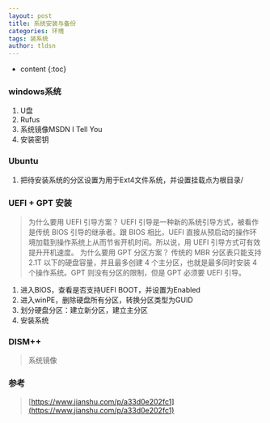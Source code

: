 ```yaml
---
layout: post
title: 系统安装与备份
categories: 环境
tags: 装系统
author: tldsn
---
```


* content
{:toc}

### windows系统

1. U盘
2. Rufus
3. 系统镜像MSDN I Tell You
4. 安装密钥

### Ubuntu

1. 把待安装系统的分区设置为用于Ext4文件系统，并设置挂载点为根目录/

### UEFI + GPT 安装

>为什么要用 UEFI 引导方案？
>UEFI 引导是一种新的系统引导方式，被看作是传统 BIOS 引导的继承者。跟 BIOS 相比，UEFI 直接从预启动的操作环境加载到操作系统上从而节省开机时间。所以说，用 UEFI 引导方式可有效提升开机速度。
>为什么要用 GPT 分区方案？
>传统的 MBR 分区表只能支持 2.1T 以下的硬盘容量，并且最多创建 4 个主分区，也就是最多同时安装 4 个操作系统。GPT 则没有分区的限制，但是 GPT 必须要 UEFI 引导。

1. 进入BIOS，查看是否支持UEFI BOOT，并设置为Enabled
2. 进入winPE，删除硬盘所有分区，转换分区类型为GUID
3. 划分硬盘分区：建立新分区，建立主分区
4. 安装系统

### DISM++

>系统镜像

### 参考

> [https://www.jianshu.com/p/a33d0e202fc1](https://www.jianshu.com/p/a33d0e202fc1)
